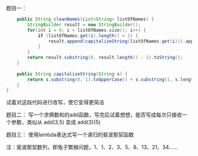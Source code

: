 题目一：
```java
    public String cleanNames(List<String> listOfNames) {
        StringBuilder result = new StringBuilder();
        for(int i = 0; i < listOfNames.size(); i++) {
            if (listOfNames.get(i).length() > 1) {
                result.append(capitalizeString(listOfNames.get(i))).append(",");
            }
        }
        return result.substring(0, result.length() - 1).toString();
    }
 
    public String capitalizeString(String s) {
        return s.substring(0, 1).toUpperCase() + s.substring(1, s.length());
    }
}

```

试着对这段代码进行改写，使它变得更简洁

题目二：
写一个求俩数和的add函数，写完后试着想想，能否写成每次只接收一个参数，类似从 add(3,5) 变成 add(3)(5)

题目三：
使用lambda表达式写一个递归的斐波那契函数

注：斐波那契数列，即兔子繁殖问题，1、1、2、3、5、8、13、21、34......